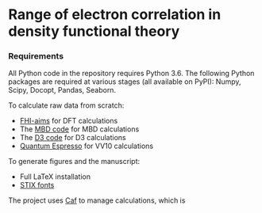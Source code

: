 # Range of electron correlation in density functional theory

### Requirements

All Python code in the repository requires Python 3.6. The following Python packages are required at various stages (all available on PyPI): Numpy, Scipy, Docopt, Pandas, Seaborn.

To calculate raw data from scratch:

-   [FHI-aims](https://aimsclub.fhi-berlin.mpg.de) for DFT calculations
-   The [MBD code](https://github.com/azag0/mbd) for MBD calculations
-   The [D3 code](http://www.thch.uni-bonn.de/tc/index.php?section=downloads&subsection=getd3) for D3 calculations
-   [Quantum Espresso](http://www.quantum-espresso.org) for VV10 calculations

To generate figures and the manuscript:

-   Full LaTeX installation
-   [STIX fonts](http://www.stixfonts.org)

The project uses [Caf](http://github.com/azag0/caf) to manage calculations, which is 